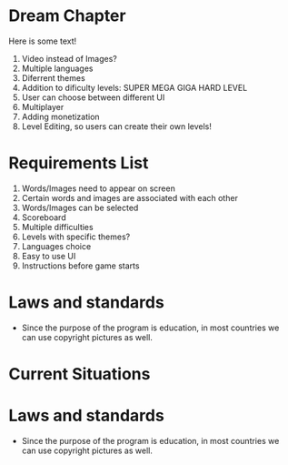 # Dream Chapter
Here is some text!
1. Video instead of Images?
2. Multiple languages
3. Diferrent themes
4. Addition to dificulty levels: SUPER MEGA GIGA HARD LEVEL
5. User can choose between different UI
6. Multiplayer
7. Adding monetization
8. Level Editing, so users can create their own levels! 

# Requirements List
1. Words/Images need to appear on screen
2. Certain words and images are associated with each other
3. Words/Images can be selected
4. Scoreboard 
5. Multiple difficulties
6. Levels with specific themes?
7. Languages choice
8. Easy to use UI
9. Instructions before game starts

# Laws and standards
- Since the purpose of the program is education, in most countries we can use copyright pictures as well.
# Current Situations  


# Laws and standards
- Since the purpose of the program is education, in most countries we can use copyright pictures as well.
